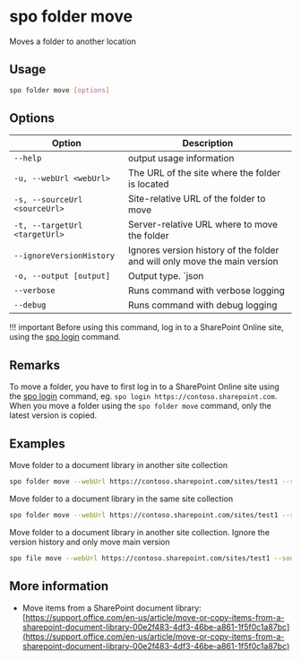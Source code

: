 # spo folder move
 Moves a folder to another location
 ## Usage
 ```sh
spo folder move [options]
```
 ## Options
 Option|Description
------|-----------
`--help`|output usage information
`-u, --webUrl <webUrl>`|The URL of the site where the folder is located
`-s, --sourceUrl <sourceUrl>`|Site-relative URL of the folder to move
`-t, --targetUrl <targetUrl>`|Server-relative URL where to move the folder
`--ignoreVersionHistory`|Ignores version history of the folder and will only move the main version
`-o, --output [output]`|Output type. `json|text`. Default `text`
`--verbose`|Runs command with verbose logging
`--debug`|Runs command with debug logging
 !!! important
    Before using this command, log in to a SharePoint Online site, using the [spo login](../login.md) command.
 ## Remarks
 To move a folder, you have to first log in to a SharePoint Online site using the [spo login](../login.md) command, eg. `spo login https://contoso.sharepoint.com`.
 When you move a folder using the `spo folder move` command, only the latest version is copied.
 ## Examples
 Move folder to a document library in another site collection
 ```sh
spo folder move --webUrl https://contoso.sharepoint.com/sites/test1 --sourceUrl /Shared%20Documents/MyFolder --targetUrl /sites/test2/Shared%20Documents/
```
 Move folder to a document library in the same site collection
 ```sh
spo folder move --webUrl https://contoso.sharepoint.com/sites/test1 --sourceUrl /Shared%20Documents/MyFolder --targetUrl /sites/test1/HRDocuments/
```
 Move folder to a document library in another site collection. Ignore the version history and only move main version
 ```sh
spo file move --webUrl https://contoso.sharepoint.com/sites/test1 --sourceUrl /Shared%20Documents/sp1.pdf --targetUrl /sites/test2/Shared%20Documents/ --ignoreVersionHistory
```
 ## More information
 - Move items from a SharePoint document library: [https://support.office.com/en-us/article/move-or-copy-items-from-a-sharepoint-document-library-00e2f483-4df3-46be-a861-1f5f0c1a87bc](https://support.office.com/en-us/article/move-or-copy-items-from-a-sharepoint-document-library-00e2f483-4df3-46be-a861-1f5f0c1a87bc)